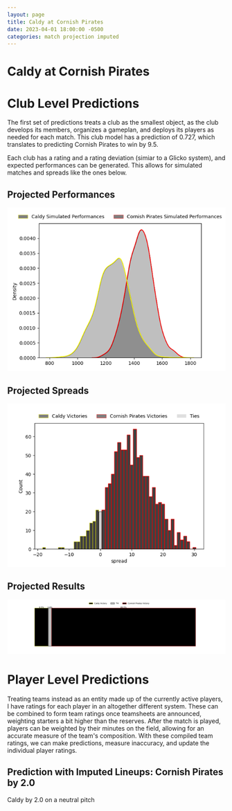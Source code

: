```yaml
---  
layout: page  
title: Caldy at Cornish Pirates  
date: 2023-04-01 18:00:00 -0500  
categories: match projection imputed  
---
```

# Caldy at Cornish Pirates

# Club Level Predictions


The first set of predictions treats a club as the smallest object, as the club develops its members, organizes a gameplan, and deploys its players as needed for each match. This club model has a prediction of 0.727, which translates to predicting Cornish Pirates to win by 9.5.

Each club has a rating and a rating deviation (simiar to a Glicko system), and expected performances can be generated. This allows for simulated matches and spreads like the ones below.
## Projected Performances


![Projected Performances](plots/performances_2023-04-01-CornishPirates-Caldy.png)
## Projected Spreads


![Projected Spreads](plots/spreads_2023-04-01-CornishPirates-Caldy.png)
## Projected Results


![Projected Results](plots/resultbar_2023-04-01-CornishPirates-Caldy.png)
# Player Level Predictions


Treating teams instead as an entity made up of the currently active players, I have ratings for each player in an altogether different system. These can be combined to form team ratings once teamsheets are announced, weighting starters a bit higher than the reserves. After the match is played, players can be weighted by their minutes on the field, allowing for an accurate measure of the team's composition. With these compiled team ratings, we can make predictions, measure inaccuracy, and update the individual player ratings.
## Prediction with Imputed Lineups: Cornish Pirates by 2.0


Caldy by 2.0 on a neutral pitch

